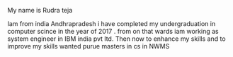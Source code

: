 My name is Rudra teja

Iam from india Andhrapradesh
i have completed my undergraduation in computer scince in the year of 2017 .
from on that wards iam working as system engineer in IBM india pvt ltd.
Then now to enhance my skills and to improve my skills wanted purue masters in cs in NWMS